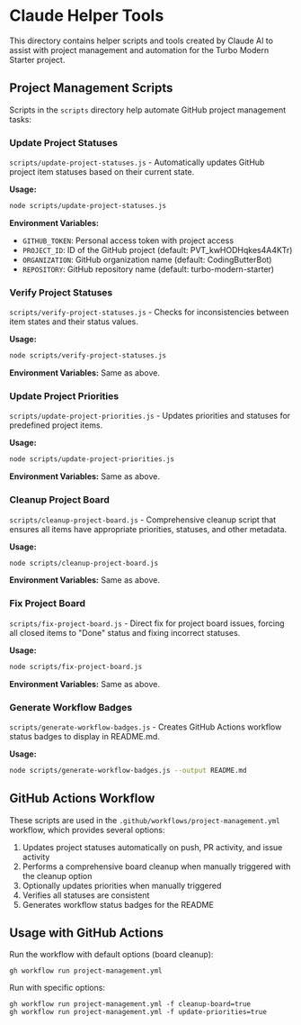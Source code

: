 # Claude Helper Tools

This directory contains helper scripts and tools created by Claude AI to assist with project management and automation for the Turbo Modern Starter project.

## Project Management Scripts

Scripts in the `scripts` directory help automate GitHub project management tasks:

### Update Project Statuses

`scripts/update-project-statuses.js` - Automatically updates GitHub project item statuses based on their current state.

**Usage:**
```bash
node scripts/update-project-statuses.js
```

**Environment Variables:**
- `GITHUB_TOKEN`: Personal access token with project access
- `PROJECT_ID`: ID of the GitHub project (default: PVT_kwHODHqkes4A4KTr)
- `ORGANIZATION`: GitHub organization name (default: CodingButterBot)
- `REPOSITORY`: GitHub repository name (default: turbo-modern-starter)

### Verify Project Statuses

`scripts/verify-project-statuses.js` - Checks for inconsistencies between item states and their status values.

**Usage:**
```bash
node scripts/verify-project-statuses.js
```

**Environment Variables:**
Same as above.

### Update Project Priorities

`scripts/update-project-priorities.js` - Updates priorities and statuses for predefined project items.

**Usage:**
```bash
node scripts/update-project-priorities.js
```

**Environment Variables:**
Same as above.

### Cleanup Project Board

`scripts/cleanup-project-board.js` - Comprehensive cleanup script that ensures all items have appropriate priorities, statuses, and other metadata.

**Usage:**
```bash
node scripts/cleanup-project-board.js
```

**Environment Variables:**
Same as above.

### Fix Project Board

`scripts/fix-project-board.js` - Direct fix for project board issues, forcing all closed items to "Done" status and fixing incorrect statuses.

**Usage:**
```bash
node scripts/fix-project-board.js
```

**Environment Variables:**
Same as above.

### Generate Workflow Badges

`scripts/generate-workflow-badges.js` - Creates GitHub Actions workflow status badges to display in README.md.

**Usage:**
```bash
node scripts/generate-workflow-badges.js --output README.md
```

## GitHub Actions Workflow

These scripts are used in the `.github/workflows/project-management.yml` workflow, which provides several options:

1. Updates project statuses automatically on push, PR activity, and issue activity
2. Performs a comprehensive board cleanup when manually triggered with the cleanup option
3. Optionally updates priorities when manually triggered
4. Verifies all statuses are consistent
5. Generates workflow status badges for the README

## Usage with GitHub Actions

Run the workflow with default options (board cleanup):
```
gh workflow run project-management.yml
```

Run with specific options:
```
gh workflow run project-management.yml -f cleanup-board=true
gh workflow run project-management.yml -f update-priorities=true
```